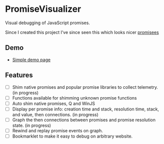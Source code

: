 # PromiseVisualizer
Visual debugging of JavaScript promises.

Since I created this project I've since seen this which looks nicer [promisees](https://github.com/bevacqua/promisees/)

## Demo
 - [Simple demo page](http://david-risney.github.io/PromiseVisualizer/demo/simple/)

## Features
 - [ ] Shim native promises and popular promise libraries to collect telemetry. (in progress)
  - [ ] Functions available for shimming unknown promise functions
  - [ ] Auto shim native promises, Q and WinJS
 - [ ] Display per promise info: creation time and stack, resolution time, stack, and value, then connections. (in progress)
 - [ ] Graph the then connections between promises and promise resolution state. (in progress)
 - [ ] Rewind and replay promise events on graph.
 - [ ] Bookmarklet to make it easy to debug on arbitrary website.
